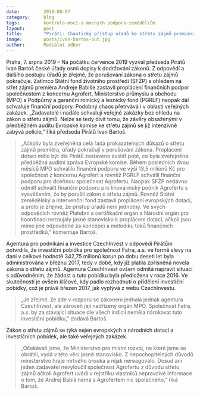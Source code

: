 ```yaml
---
date:         2019-08-07
category:     blog
tags:         kontrola-moci-a-mocných podpora-zemědělcům
layout:       post
title:        "Piráti: Chaotický přístup úřadů ke střetu zájmů premiéra trvá. Některé úřady dál schvalují dotace firmám z koncernu Agrofert"
image:        posts/ivan-bartos-out.jpg
author:       Mediální odbor
---
```



Praha, 7. srpna 2019 – Na počátku července 2019 vyzval předseda Pirátů Ivan Bartoš české úřady osmi dopisy k dodržování zákonů. Z odpovědí a dalšího postupu úřadů je zřejmé, že porušování zákona o střetu zájmů pokračuje. Zatímco Státní fond životního prostředí (SFŽP) s ohledem na střet zájmů premiéra Andreje Babiše zastavil proplácení finančních podpor společnostem z koncernu Agrofert, Ministerstvo průmyslu a obchodu (MPO) a Podpůrný a garanční rolnický a lesnický fond (PGRLF) naopak dál schvaluje finanční podpory. Podobný chaos přetrvává i v oblasti veřejných zakázek. „Zadavatelé i nadále schvalují veřejné zakázky bez ohledu na zákon o střetu zájmů. Nelze se tedy divit tomu, že závěry obsaženými v předběžném auditu Evropské komise ke střetu zájmů se již intenzivně zabývá policie,” říká předseda Pirátů Ivan Bartoš.

> „Ačkoliv byla zveřejněná celá řada prokazatelných důkazů o střetu zájmů premiéra, úřady pokračují v porušování zákona. Proplácení dotací mělo být dle Pirátů zastaveno zvlášť poté, co byla zveřejněna předběžná auditní zpráva Evropské komise. Během posledních dvou měsíců MPO schválilo finanční podporu ve výši 13,5 milionů Kč pro společnost z koncernu Agrofert a rovněž PGRLF schválil finanční podporu pro dceřinou společnost Agrofertu. Naopak  SFŽP nedávno odmítl schválit finanční podporu pro lihovarnický podnik Agrofertu s vysvětlením, že by porušil zákon o střetu zájmů. Rovněž Státní zemědělský a intervenční fond zastavil proplácení evropských dotací, a proto je zřejmé, že přístup úřadů není jednotný. Ve svých odpovědích rovněž Platební a certifikační orgán a Národní orgán pro koordinaci nezaujaly jasné stanovisko k proplácení dotací, ačkoli jsou mimo jiné odpovědné za koncepci a metodiku toků finančních prostředků,” komentuje Bartoš.      

Agentura pro podnikání a investice CzechInvest v odpovědi Pirátům potvrdila, že investiční pobídka pro společnost Fatra, a.s. ve formě slevy na dani v celkové hodnotě 342,75 milionů korun po dobu deseti let byla administrována v březnu 2017, tedy v době, kdy již platila zpřísněná novela zákona o střetu zájmů. Agentura CzechInvest ovšem odmítá napravit situaci s odůvodněním, že žádost o tuto pobídku byla předložena v roce 2016. Ve skutečnosti je ovšem klíčové, kdy padlo rozhodnutí o přidělení investiční pobídky, což je právě březen 2017, jak vyplývá z webu CzechInvestu. 

> „Je zřejmé, že zde v rozporu se zákonem jednala jednak agentura CzechInvest, ale zároveň její nadřízený orgán MPO. Společnost Fatra, a.s. by za stávající situace dle všech indicií neměla nárokovat tuto investiční pobídku,” dodává Bartoš.  

Zákon o střetu zájmů se týká nejen evropských a národních dotací a investičních pobídek, ale také veřejných zakázek. 

> „Očekávali jsme, že Ministerstvo pro místní rozvoj, na které jsme se obrátili, vydá v této věci jasné stanovisko. Z nepochopitelných důvodů ministerstvo hraje mrtvého brouka a nijak nereagovalo. Dosud ani jeden zadavatel nevyloučil společnost Agrofertu z důvodu střetu zájmů ačkoli Agrofert uvádí v rejstříku vlastníků nepravdivé informace o tom, že Andrej Babiš nemá s Agrofertem nic společného,” říká Bartoš.  
